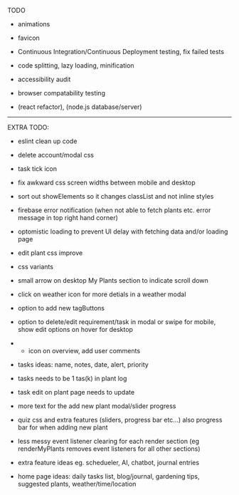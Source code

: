 TODO

- animations
- favicon


- Continuous Integration/Continuous Deployment testing, fix failed tests
- code splitting, lazy loading, minification
- accessibility audit
- browser compatability testing
- (react refactor), (node.js database/server)

------------

EXTRA TODO:
- eslint clean up code
- delete account/modal css
- task tick icon
- fix awkward css screen widths between mobile and desktop
- sort out showElements so it changes classList and not inline styles
- firebase error notification (when not able to fetch plants etc. error message in top right hand corner)
- optomistic loading to prevent UI delay with fetching data and/or loading page
- edit plant css improve

- css variants
- small arrow on desktop My Plants section to indicate scroll down

- click on weather icon for more detials in a weather modal
- option to add new tagButtons
- option to delete/edit requirement/task in modal or swipe for mobile, show edit options on hover for desktop
- + icon on overview, add user comments

- tasks ideas: name, notes, date, alert, priority
- tasks needs to be 1 tas(k) in plant log
- task edit on plant page needs to update
- more text for the add new plant modal/slider progress
- quiz css and extra features (sliders, progress bar etc...) also progress bar for when adding new plant

- less messy event listener clearing for each render section (eg renderMyPlants removes event listeners for all other sections)

- extra feature ideas eg. schedueler, AI, chatbot, journal entries
- home page ideas: daily tasks list, blog/journal, gardening tips, suggested plants, weather/time/location